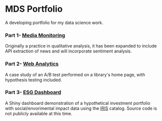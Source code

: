 # MDS Portfolio
A developing portfolio for my data science work.

### Part 1- [Media Monitoring](https://github.com/MDshuey/Portfolio/blob/master/Part%201-%20Media%20Monitoring/MDS_Portfolio.docx)
Originally a practice in qualitative analysis, it has been expanded to include API extraction of news and will incorporate sentiment analysis.
### Part 2- [Web Analytics](https://github.com/MDshuey/Portfolio/blob/master/Part%202-%20Web%20Analytics/AB_Test_Case_Study.docx)
A case study of an A/B test performed on a library's home page, with hypothesis testing included.
### Part 3- [ESG Dashboard](https://mdshuey.shinyapps.io/ESGdashDemo/)
A Shiny dashboard demonstration of a hypothetical investment portfolio with social/envorimental impact data using the [IRIS](iris.thegiin.org) catalog.
Source code is not publicly available at this time.
